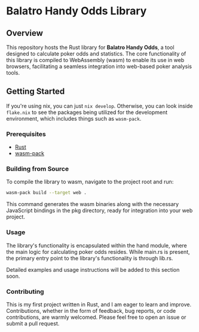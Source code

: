 # Balatro Handy Odds Library

## Overview

This repository hosts the Rust library for **Balatro Handy Odds**, a tool designed to calculate poker odds and statistics. The core functionality of this library is compiled to WebAssembly (wasm) to enable its use in web browsers, facilitating a seamless integration into web-based poker analysis tools.

## Getting Started

If you're using nix, you can just `nix develop`. Otherwise, you can look inside `flake.nix` to see the packages being utilized for the development environment, which includes things such as `wasm-pack`.

### Prerequisites

- [Rust](https://www.rust-lang.org/tools/install)
- [wasm-pack](https://rustwasm.github.io/wasm-pack/installer/)

### Building from Source

To compile the library to wasm, navigate to the project root and run:

```sh
wasm-pack build --target web .
```
This command generates the wasm binaries along with the necessary JavaScript bindings in the pkg directory, ready for integration into your web project.

### Usage

The library's functionality is encapsulated within the hand module, where the main logic for calculating poker odds resides. While main.rs is present, the primary entry point to the library's functionality is through lib.rs.

Detailed examples and usage instructions will be added to this section soon.
 
### Contributing

This is my first project written in Rust, and I am eager to learn and improve. Contributions, whether in the form of feedback, bug reports, or code contributions, are warmly welcomed. Please feel free to open an issue or submit a pull request.

